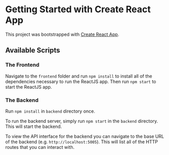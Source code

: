 # Getting Started with Create React App

This project was bootstrapped with [Create React App](https://github.com/facebook/create-react-app).

## Available Scripts

### The Frontend

Navigate to the `frontend` folder and run `npm install` to install all of the dependencies necessary to run the ReactJS app. Then run `npm start` to start the ReactJS app.


### The Backend 


Run `npm install` in `backend` directory once.

To run the backend server, simply run `npm start` in the `backend` directory. This will start the backend.

To view the API interface for the backend you can navigate to the base URL of the backend (e.g. `http://localhost:5005`). This will list all of the HTTP routes that you can interact with.